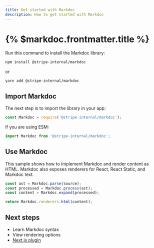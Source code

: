 ```yaml
---
title: Get started with Markdoc
description: How to get started with Markdoc
---
```


# {% $markdoc.frontmatter.title %}

Run this command to install the Markdoc library:

```bash
npm install @stripe-internal/markdoc
```

or

```
yarn add @stripe-internal/markdoc
```

## Import Markdoc

The next step is to import the library in your app:

```js
const Markdoc = require('@stripe-internal/markdoc');
```

If you are using ESM:

```js
import Markdoc from '@stripe-internal/markdoc';
```

## Use Markdoc

This sample shows how to implement Markdoc and render content as HTML. Markdoc also exposes renderers for React, React Static, and Markdoc text.

```js
const ast = Markdoc.parse(source);
const processed = Markdoc.process(ast);
const content = Markdoc.expand(processed);

return Markdoc.renderers.html(content);
```

## Next steps

- Learn Markdoc syntax
- View rendering options
- [Next.js plugin](/docs/nextjs)

